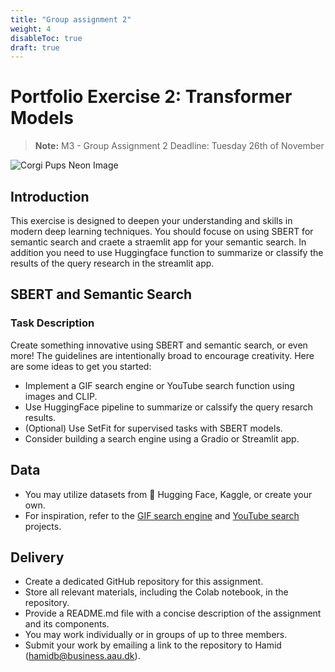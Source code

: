 ```yaml
---
title: "Group assignment 2"
weight: 4
disableToc: true
draft: true
---
```


# Portfolio Exercise 2: Transformer Models
> **Note:** M3 - Group Assignment 2 Deadline: Tuesday 26th of November


![Corgi Pups Neon Image](/ds22/images/corgi_pups_neon.png)

## Introduction

This exercise is designed to deepen your understanding and skills in modern deep learning techniques. You should focuse on using SBERT for semantic search and craete a straemlit app for your semantic search. In addition you need to use Huggingface function to summarize or classify the results of the query research in the streamlit app.

## SBERT and Semantic Search

### Task Description

Create something innovative using SBERT and semantic search, or even more! The guidelines are intentionally broad to encourage creativity. Here are some ideas to get you started:

- Implement a GIF search engine or YouTube search function using images and CLIP.
- Use HuggingFace pipeline to summarize or calssify the query resarch results.
- (Optional) Use SetFit for supervised tasks with SBERT models.
- Consider building a search engine using a Gradio or Streamlit app.

<!-- ## Part 2: Gradient Descent and Attention Mechanism Exercises

### Task Description

1. **Gradient Descent Exercise**: Execute the process of updating weights for two examples using Stochastic Gradient Descent (SGD). Document each step, including input calculation, prediction, loss assessment, weight adjustments, and updates.

2. **Attention Mechanism Exercise**: Implement the attention mechanism on two distinct sentences. Choose sentences with polysmous words to demonstrate its functionality effectively.

* [Workshop 2 - Transformer and Attention examples](https://colab.research.google.com/github/aaubs/ds-master/blob/main/notebooks/M3_Workshop_2_transformer_models.ipynb) -->
  
## Data

- You may utilize datasets from 🤗 Hugging Face, Kaggle, or create your own.
- For inspiration, refer to the [GIF search engine](https://www.pinecone.io/learn/gif-search/) and [YouTube search](https://www.pinecone.io/learn/youtube-search/) projects.

## Delivery

- Create a dedicated GitHub repository for this assignment.
- Store all relevant materials, including the Colab notebook, in the repository.
- Provide a README.md file with a concise description of the assignment and its components.
- You may work individually or in groups of up to three members.
- Submit your work by emailing a link to the repository to Hamid (hamidb@business.aau.dk).



